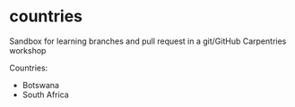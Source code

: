 # countries


Sandbox for learning branches and pull request in a git/GitHub Carpentries workshop

Countries: 
- Botswana
- South Africa

